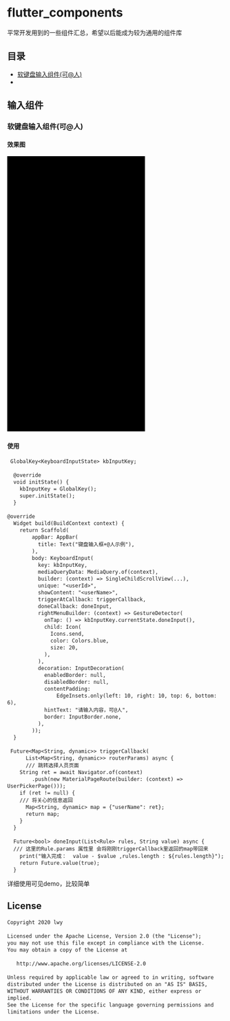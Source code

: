 # flutter_components

平常开发用到的一些组件汇总，希望以后能成为较为通用的组件库



## 目录

- [软键盘输入组件(可@人)](#category1)
- 



## 输入组件

### <a id="category1">软键盘输入组件(可@人)</a>

#### 效果图

<img src="./resources/pics/keyboard_input.gif" width="320" height="640" />

#### 使用

```
 GlobalKey<KeyboardInputState> kbInputKey;

  @override
  void initState() {
    kbInputKey = GlobalKey();
    super.initState();
  }

@override
  Widget build(BuildContext context) {
    return Scaffold(
        appBar: AppBar(
          title: Text("键盘输入框+@人示例"),
        ),
        body: KeyboardInput(
          key: kbInputKey,
          mediaQueryData: MediaQuery.of(context),
          builder: (context) => SingleChildScrollView(...),
          unique: "<userId>",
          showContent: "<userName>",
          triggerAtCallback: triggerCallback,
          doneCallback: doneInput,
          rightMenuBuilder: (context) => GestureDetector(
            onTap: () => kbInputKey.currentState.doneInput(),
            child: Icon(
              Icons.send,
              color: Colors.blue,
              size: 20,
            ),
          ),
          decoration: InputDecoration(
            enabledBorder: null,
            disabledBorder: null,
            contentPadding:
                EdgeInsets.only(left: 10, right: 10, top: 6, bottom: 6),
            hintText: "请输入内容，可@人",
            border: InputBorder.none,
          ),
        ));
  }
  
 Future<Map<String, dynamic>> triggerCallback(
      List<Map<String, dynamic>> routerParams) async {
      /// 跳转选择人员页面
    String ret = await Navigator.of(context)
        .push(new MaterialPageRoute(builder: (context) => UserPickerPage()));
    if (ret != null) {
    /// 将关心的信息返回
      Map<String, dynamic> map = {"userName": ret};
      return map;
    }
  }

  Future<bool> doneInput(List<Rule> rules, String value) async {
  /// 这里的Rule.params 属性里 会将刚刚triggerCallback里返回的map带回来
    print("输入完成：  value - $value ,rules.length : ${rules.length}");
    return Future.value(true);
  }
```

详细使用可见demo，比较简单





## License

   	Copyright 2020 lwy

    Licensed under the Apache License, Version 2.0 (the "License");
    you may not use this file except in compliance with the License.
    You may obtain a copy of the License at
    
       http://www.apache.org/licenses/LICENSE-2.0
    
    Unless required by applicable law or agreed to in writing, software
    distributed under the License is distributed on an "AS IS" BASIS,
    WITHOUT WARRANTIES OR CONDITIONS OF ANY KIND, either express or implied.
    See the License for the specific language governing permissions and
    limitations under the License.
